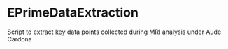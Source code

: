 # EPrimeDataExtraction
Script to extract key data points collected during MRI analysis under Aude Cardona
